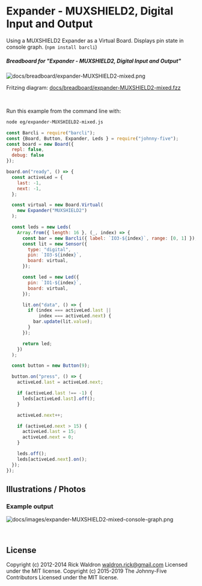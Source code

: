 <!--remove-start-->

# Expander - MUXSHIELD2, Digital Input and Output

<!--remove-end-->


Using a MUXSHIELD2 Expander as a Virtual Board. Displays pin state in console graph. (`npm install barcli`)





##### Breadboard for "Expander - MUXSHIELD2, Digital Input and Output"



![docs/breadboard/expander-MUXSHIELD2-mixed.png](breadboard/expander-MUXSHIELD2-mixed.png)<br>

Fritzing diagram: [docs/breadboard/expander-MUXSHIELD2-mixed.fzz](breadboard/expander-MUXSHIELD2-mixed.fzz)

&nbsp;




Run this example from the command line with:
```bash
node eg/expander-MUXSHIELD2-mixed.js
```


```javascript
const Barcli = require("barcli");
const {Board, Button, Expander, Leds } = require("johnny-five");
const board = new Board({
  repl: false,
  debug: false
});

board.on("ready", () => {
  const activeLed = {
    last: -1,
    next: -1,
  };

  const virtual = new Board.Virtual(
    new Expander("MUXSHIELD2")
  );

  const leds = new Leds(
    Array.from({ length: 16 }, (_, index) => {
      const bar = new Barcli({ label: `IO3-${index}`, range: [0, 1] });
      const lit = new Sensor({
        type: "digital",
        pin: `IO3-${index}`,
        board: virtual,
      });

      const led = new Led({
        pin: `IO1-${index}`,
        board: virtual,
      });

      lit.on("data", () => {
        if (index === activeLed.last ||
            index === activeLed.next) {
          bar.update(lit.value);
        }
      });

      return led;
    })
  );

  const button = new Button(9);

  button.on("press", () => {
    activeLed.last = activeLed.next;

    if (activeLed.last !== -1) {
      leds[activeLed.last].off();
    }

    activeLed.next++;

    if (activeLed.next > 15) {
      activeLed.last = 15;
      activeLed.next = 0;
    }

    leds.off();
    leds[activeLed.next].on();
  });
});

```


## Illustrations / Photos


### Example output



![docs/images/expander-MUXSHIELD2-mixed-console-graph.png](images/expander-MUXSHIELD2-mixed-console-graph.png)  






&nbsp;

<!--remove-start-->

## License
Copyright (c) 2012-2014 Rick Waldron <waldron.rick@gmail.com>
Licensed under the MIT license.
Copyright (c) 2015-2019 The Johnny-Five Contributors
Licensed under the MIT license.

<!--remove-end-->
